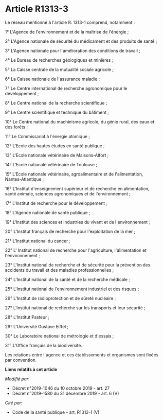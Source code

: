 # Article R1313-3

Le réseau mentionné à l'article R. 1313-1 comprend, notamment :

1° L'Agence de l'environnement et de la maîtrise de l'énergie ;

2° L'Agence nationale de sécurité du médicament et des produits de santé ;

3° L'Agence nationale pour l'amélioration des conditions de travail ;

4° Le Bureau de recherches géologiques et minières ;

5° La Caisse centrale de la mutualité sociale agricole ;

6° La Caisse nationale de l'assurance maladie ;

7° Le Centre international de recherche agronomique pour le développement ;

8° Le Centre national de la recherche scientifique ;

9° Le Centre scientifique et technique du bâtiment ;

10° Le Centre national du machinisme agricole, du génie rural, des eaux et des forêts ;

11° Le Commissariat à l'énergie atomique ;

12° L'Ecole des hautes études en santé publique ;

13° L'Ecole nationale vétérinaire de Maisons-Alfort ;

14° L'Ecole nationale vétérinaire de Toulouse ;

15° L'Ecole nationale vétérinaire, agroalimentaire et de l'alimentation, Nantes-Atlantique ;

16° L'Institut d'enseignement supérieur et de recherche en alimentation, santé animale, sciences agronomiques et de
l'environnement ;

17° L'Institut de recherche pour le développement ;

18° L'Agence nationale de santé publique ;

19° L'Institut des sciences et industries du vivant et de l'environnement ;

20° L'Institut français de recherche pour l'exploitation de la mer ;

21° L'Institut national du cancer ;

22° L' Institut national de recherche pour l'agriculture, l'alimentation et l'environnement ;

23° L'Institut national de recherche et de sécurité pour la prévention des accidents du travail et des maladies
professionnelles ;

24° L'Institut national de la santé et de la recherche médicale ;

25° L'Institut national de l'environnement industriel et des risques ;

26° L'Institut de radioprotection et de sûreté nucléaire ;

27° L'Institut national de recherche sur les transports et leur sécurité ;

28° L'Institut Pasteur ;

29° L'Université Gustave Eiffel ;

30° Le Laboratoire national de métrologie et d'essais ;

31° L'Office français de la biodiversité.

Les relations entre l'agence et ces établissements et organismes sont fixées par convention.

**Liens relatifs à cet article**

_Modifié par_:

  - Décret n°2019-1046 du 10 octobre 2019 - art. 27
  - Décret n°2019-1580 du 31 décembre 2019 - art. 6 (V)

_Cité par_:

  - Code de la santé publique - art. R1313-1 (V)
